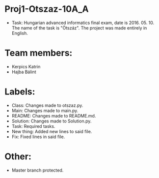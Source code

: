 # Proj1-Otszaz-10A_A
- Task: Hungarian advanced informatics final exam, date is 2016. 05. 10. The name of the task is "Ötszáz". The project was made entirely in English.

# Team members: 
- Kerpics Katrin
- Hajba Bálint

# Labels:
- Class: Changes made to otszaz.py. 
- Main: Changes made to main.py.
- README: Changes made to README.md.
- Solution: Changes made to Solution.py.
- Task: Required tasks.
- New thing: Added new lines to said file.
- Fix: Fixed lines in said file.

# Other:
- Master branch protected.
